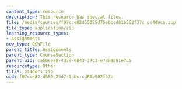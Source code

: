 ```yaml
---
content_type: resource
description: This resource has special files.
file: /media/courses/f07cce82d55025d75ebccd81b502f37c_ps4docs.zip
file_type: application/zip
learning_resource_types:
- Assignments
ocw_type: OCWFile
parent_title: Assignments
parent_type: CourseSection
parent_uid: ca50eaa8-4d79-6843-37c3-e78a9891e7b5
resourcetype: Other
title: ps4docs.zip
uid: f07cce82-d550-25d7-5ebc-cd81b502f37c
---
```

